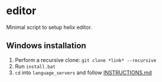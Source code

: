 # editor
Minimal script to setup helix editor.

## Windows installation

1. Perform a recursive clone: `git clone *link* --recursive`
2. Run `install.bat`
3. `cd` into `language_servers` and follow [INSTRUCTIONS.md](./language_servers/INSTRUCTIONS.md)